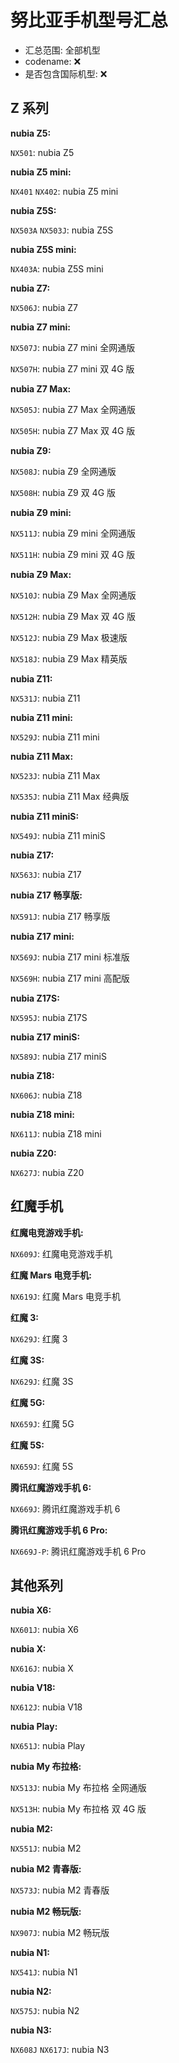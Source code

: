 # 努比亚手机型号汇总

- 汇总范围: 全部机型
- codename: ❌
- 是否包含国际机型: ❌

## Z 系列

**nubia Z5:**

`NX501`: nubia Z5

**nubia Z5 mini:**

`NX401` `NX402`: nubia Z5 mini

**nubia Z5S:**

`NX503A` `NX503J`: nubia Z5S

**nubia Z5S mini:**

`NX403A`: nubia Z5S mini

**nubia Z7:**

`NX506J`: nubia Z7

**nubia Z7 mini:**

`NX507J`: nubia Z7 mini 全网通版

`NX507H`: nubia Z7 mini 双 4G 版

**nubia Z7 Max:**

`NX505J`: nubia Z7 Max 全网通版 

`NX505H`: nubia Z7 Max 双 4G 版

**nubia Z9:**

`NX508J`: nubia Z9 全网通版

`NX508H`: nubia Z9 双 4G 版

**nubia Z9 mini:**

`NX511J`: nubia Z9 mini 全网通版

`NX511H`: nubia Z9 mini 双 4G 版

**nubia Z9 Max:**

`NX510J`: nubia Z9 Max 全网通版

`NX512H`: nubia Z9 Max 双 4G 版

`NX512J`: nubia Z9 Max 极速版

`NX518J`: nubia Z9 Max 精英版

**nubia Z11:**

`NX531J`: nubia Z11

**nubia Z11 mini:**

`NX529J`: nubia Z11 mini

**nubia Z11 Max:**

`NX523J`: nubia Z11 Max

`NX535J`: nubia Z11 Max 经典版

**nubia Z11 miniS:**

`NX549J`: nubia Z11 miniS

**nubia Z17:**

`NX563J`: nubia Z17

**nubia Z17 畅享版:**

`NX591J`: nubia Z17 畅享版

**nubia Z17 mini:**

`NX569J`: nubia Z17 mini 标准版

`NX569H`: nubia Z17 mini 高配版

**nubia Z17S:**

`NX595J`: nubia Z17S

**nubia Z17 miniS:**

`NX589J`: nubia Z17 miniS

**nubia Z18:**

`NX606J`: nubia Z18

**nubia Z18 mini:**

`NX611J`: nubia Z18 mini

**nubia Z20:**

`NX627J`: nubia Z20

## 红魔手机

**红魔电竞游戏手机:**

`NX609J`: 红魔电竞游戏手机

**红魔 Mars 电竞手机:**

`NX619J`: 红魔 Mars 电竞手机

**红魔 3:**

`NX629J`: 红魔 3

**红魔 3S:**

`NX629J`: 红魔 3S

**红魔 5G:**

`NX659J`: 红魔 5G

**红魔 5S:**

`NX659J`: 红魔 5S

**腾讯红魔游戏手机 6:**

`NX669J`: 腾讯红魔游戏手机 6

**腾讯红魔游戏手机 6 Pro:**

`NX669J-P`: 腾讯红魔游戏手机 6 Pro

## 其他系列

**nubia X6:**

`NX601J`: nubia X6

**nubia X:**

`NX616J`: nubia X

**nubia V18:**

`NX612J`: nubia V18

**nubia Play:**

`NX651J`: nubia Play

**nubia My 布拉格:**

`NX513J`: nubia My 布拉格 全网通版

`NX513H`: nubia My 布拉格 双 4G 版

**nubia M2:**

`NX551J`: nubia M2

**nubia M2 青春版:**

`NX573J`: nubia M2 青春版

**nubia M2 畅玩版:**

`NX907J`: nubia M2 畅玩版

**nubia N1:**

`NX541J`: nubia N1

**nubia N2:**

`NX575J`: nubia N2

**nubia N3:**

`NX608J` `NX617J`: nubia N3
